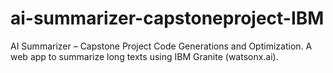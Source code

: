 # ai-summarizer-capstoneproject-IBM
AI Summarizer – Capstone Project Code Generations and Optimization. A web app to summarize long texts using IBM Granite (watsonx.ai).
